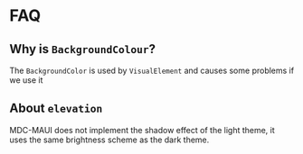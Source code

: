 # FAQ

## Why is `BackgroundColour`?
The `BackgroundColor` is used by `VisualElement` and causes some problems if we use it


## About `elevation`

MDC-MAUI does not implement the shadow effect of the light theme, it uses the same brightness scheme as the dark theme.
